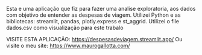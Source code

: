 Esta e uma aplicação que fiz para fazer uma analise exploratoria, aos dados com objetivo de entender as despesas de viagem. 
Utilizei Python e as bibliotecas: streamlit, pandas, plotly.express e st_aggrid.
Utilizei o file dados.csv como visualização para este trabalo

VISITE ESTA APLICAÇÃO:   https://despesasdeviagem.streamlit.app/
Ou visite o meu site: https://www.maurogallotta.com/
